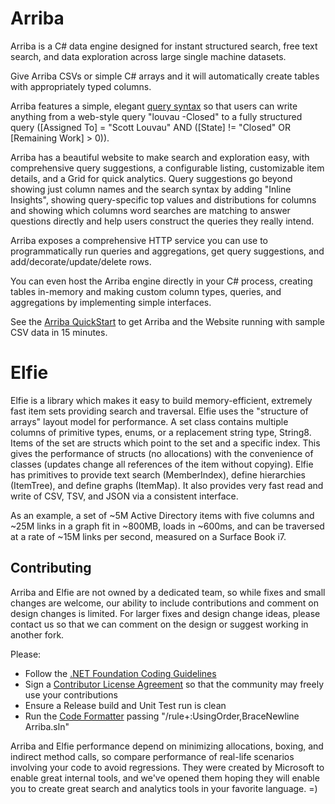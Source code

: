 # Arriba

Arriba is a C# data engine designed for instant structured search, free text search, and data exploration across large single machine datasets. 

Give Arriba CSVs or simple C# arrays and it will automatically create tables with appropriately typed columns. 

Arriba features a simple, elegant [query syntax](../../wiki/Query-Syntax) so that users can write anything from a web-style query "louvau -Closed" to a fully structured query ([Assigned To] = "Scott Louvau" AND ([State] != "Closed" OR [Remaining Work] > 0)).

Arriba has a beautiful website to make search and exploration easy, with comprehensive query suggestions, a configurable listing, customizable item details, and a Grid for quick analytics. Query suggestions go beyond showing just column names and the search syntax by adding "Inline Insights", showing query-specific top values and distributions for columns and showing which columns word searches are matching to answer questions directly and help users construct the queries they really intend.

Arriba exposes a comprehensive HTTP service you can use to programmatically run queries and aggregations, get query suggestions, and add/decorate/update/delete rows.

You can even host the Arriba engine directly in your C# process, creating tables in-memory and making custom column types, queries, and aggregations by implementing simple interfaces.

See the [Arriba QuickStart](https://github.com/Microsoft/elfie-arriba/wiki/Arriba-QuickStart) to get Arriba and the Website running with sample CSV data in 15 minutes.

# Elfie

Elfie is a library which makes it easy to build memory-efficient, extremely fast item sets providing search and traversal. Elfie uses the "structure of arrays" layout model for performance. A set class contains multiple columns of primitive types, enums, or a replacement string type, String8. Items of the set are structs which point to the set and a specific index. This gives the performance of structs (no allocations) with the convenience of classes (updates change all references of the item without copying). Elfie has primitives to provide text search (MemberIndex), define hierarchies (ItemTree), and define graphs (ItemMap). It also provides very fast read and write of CSV, TSV, and JSON via a consistent interface.

As an example, a set of ~5M Active Directory items with five columns and ~25M links in a graph fit in ~800MB, loads in ~600ms, and can be traversed at a rate of ~15M links per second, measured on a Surface Book i7.

## Contributing

Arriba and Elfie are not owned by a dedicated team, so while fixes and small changes are welcome, our ability to include contributions and comment on design changes is limited. For larger fixes and design change ideas, please contact us so that we can comment on the design or suggest working in another fork. 

Please:
* Follow the [.NET Foundation Coding Guidelines](https://github.com/dotnet/corefx/blob/master/Documentation/coding-guidelines/coding-style.md)
* Sign a [Contributor License Agreement](https://cla2.dotnetfoundation.org/) so that the community may freely use your contributions
* Ensure a Release build and Unit Test run is clean
* Run the [Code Formatter](https://github.com/vScottLouvau/codeformatter) passing "/rule+:UsingOrder,BraceNewline Arriba.sln"

Arriba and Elfie performance depend on minimizing allocations, boxing, and indirect method calls, so compare performance of real-life scenarios involving your code to avoid regressions. They were created by Microsoft to enable great internal tools, and we've opened them hoping they will enable you to create great search and analytics tools in your favorite language. =)

